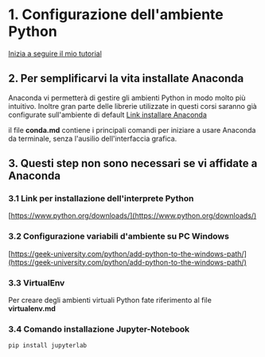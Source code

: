 # 1. Configurazione dell'ambiente Python
[Inizia a seguire il mio tutorial](https://www.youtube.com/watch?v=-ZjY-OCajUo)

## 2. Per semplificarvi la vita installate Anaconda
Anaconda vi permetterà di gestire gli ambienti Python in modo molto più intuitivo. Inoltre gran parte delle librerie utilizzate in questi corsi saranno già configurate sull'ambiente di default
[Link installare Anaconda](https://www.anaconda.com/products/individual)

il file **conda.md** contiene i principali comandi per iniziare a usare Anaconda da terminale, senza l'ausilio dell'interfaccia grafica.


## 3. Questi step non sono necessari se vi affidate a Anaconda

### 3.1 Link per installazione dell'interprete Python
[https://www.python.org/downloads/](https://www.python.org/downloads/)

### 3.2 Configurazione variabili d'ambiente su PC Windows
[https://geek-university.com/python/add-python-to-the-windows-path/](https://geek-university.com/python/add-python-to-the-windows-path/)

### 3.3 VirtualEnv
Per creare degli ambienti virtuali Python fate riferimento al file **virtualenv.md**

### 3.4 Comando installazione Jupyter-Notebook
```
pip install jupyterlab
```
